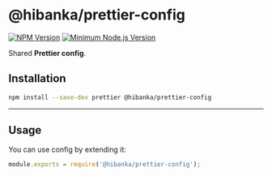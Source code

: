 # @hibanka/prettier-config

[![NPM Version](https://badgen.net/npm/v/@hibanka/prettier-config)](https://npmjs.com/package/@hibanka/prettier-config)
[![Minimum Node.js Version](https://badgen.net/npm/node/@hibanka/prettier-config)](https://npmjs.com/package/@hibanka/prettier-config)

Shared **Prettier config**.

## Installation

```sh
npm install --save-dev prettier @hibanka/prettier-config
```

---

## Usage

You can use config by extending it:

```js
module.exports = require('@hibanka/prettier-config');
```
